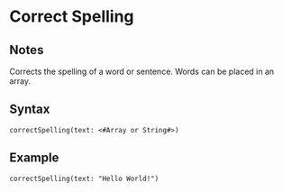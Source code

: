 # Correct Spelling
## Notes
Corrects the spelling of a word or sentence. Words can be placed in an array.
## Syntax
```
correctSpelling(text: <#Array or String#>)
```
## Example
```
correctSpelling(text: "Hello World!")
```
